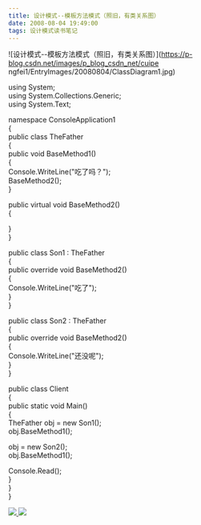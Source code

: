 ```yaml
---
title: 设计模式--模板方法模式（照旧，有类关系图）
date: 2008-08-04 19:49:00
tags: 设计模式读书笔记
---
```

![设计模式--模板方法模式（照旧，有类关系图）](https://p-blog.csdn.net/images/p_blog_csdn_net/cuipe
ngfei1/EntryImages/20080804/ClassDiagram1.jpg)

using System;  
using System.Collections.Generic;  
using System.Text;

namespace ConsoleApplication1  
{  
public class TheFather  
{  
public void BaseMethod1()  
{  
Console.WriteLine("吃了吗？");  
BaseMethod2();  
}

public virtual void BaseMethod2()  
{

}  
}

public class Son1 : TheFather  
{  
public override void BaseMethod2()  
{  
Console.WriteLine("吃了");  
}  
}

public class Son2 : TheFather  
{  
public override void BaseMethod2()  
{  
Console.WriteLine("还没呢");  
}  
}

public class Client  
{  
public static void Main()  
{  
TheFather obj = new Son1();  
obj.BaseMethod1();

obj = new Son2();  
obj.BaseMethod1();

Console.Read();  
}  
}  
}  



[ ![](https://profile.csdnimg.cn/5/2/5/3_cuipengfei1)
![](https://g.csdnimg.cn/static/user-reg-year/1x/11.png)
](https://blog.csdn.net/cuipengfei1)






